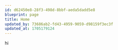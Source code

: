 ```yaml
---
id: d62450e8-28f3-498d-8bbf-aeda5dadd5e8
blueprint: page
title: Home
updated_by: 73686ab2-fd43-4959-9059-d98159f3ec3f
updated_at: 1705179124
---
```

hi